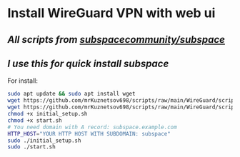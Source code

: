 # Install WireGuard VPN with web ui
## *All scripts from [subspacecommunity/subspace](https://github.com/subspacecommunity/subspace)*
## *I use this for quick install subspace*

For install:
```bash
sudo apt update && sudo apt install wget
wget https://github.com/mrKuznetsov698/scripts/raw/main/WireGuard/scripts/initial_setup.sh
wget https://github.com/mrKuznetsov698/scripts/raw/main/WireGuard/scripts/start.sh
chmod +x initial_setup.sh
chmod +x start.sh
# You need domain with A record: subspace.example.com
HTTP_HOST="YOUR HTTP HOST WITH SUBDOMAIN: subspace"
sudo ./initial_setup.sh
sudo ./start.sh
```
